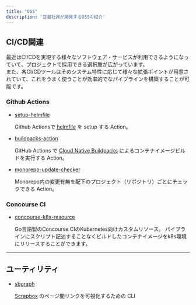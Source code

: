 ```yaml
---
title: "OSS"
description: '豆蔵社員が開発するOSSの紹介'
---
```


## CI/CD関連
最近はCI/CDを実現する様々なソフトウェア・サービスが利用できるようになっていて、プロジェクトで採用できる選択肢が広がっています。  
また、各CI/CDツールはそのシステム特性に応じて様々な拡張ポイントが用意されていて、これをうまく使うことが効率的でなパイプラインを構築することが可能です。

### Github Actions
* [setup-helmfile](/oss-intro/setup-helmfile)

  Github Actionsで [helmfile](https://github.com/roboll/helmfile) を setup する Action。

* [buildpacks-action](/oss-intro/buildpacks-action)

  GitHub Actions で [Cloud Native Buildpacks](https://buildpacks.io) によるコンテナイメージビルドを実行する Action。

* [monorepo-update-checker](/oss-intro/monorepo-update-checker)

  Monorepo内の変更有無を配下のプロジェクト（リポジトリ）ごとにチェックできる Action。

### Concourse CI
* [concourse-k8s-resource](/oss-intro/concourse-k8s-resource)

  Go言語製のConcourse CIのKubernetes向けカスタムリソース。
  パイプラインにスクリプト記述することなくビルドしたコンテナイメージをk8s環境にリリースすることができます。

---

## ユーティリティ

* [sbgraph](/oss-intro/sbgraph)

  [Scrapbox](https://scrapbox.io) のページ間リンクを可視化するための CLI
